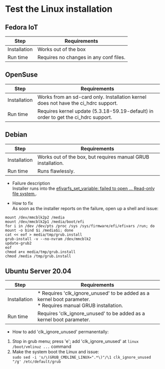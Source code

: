 # Test the Linux installation
## Fedora IoT

Step|Requirements
---|---
Installation | Works out of the box
Run time | Requires no changes in any conf files.

## OpenSuse

Step|Requirements
---|---
Installation | Works from an sd-card only. Installation kernel does not have the ci_hdrc support.
Run time | Requires kernel update (5.3.18-59.19-default) in order to get the ci_hdrc support.

## Debian

Step|Requirements
---|---
Installation | Works out of the box, but requires manual GRUB installation.
Run time | Runs flawlessly.

* Failure description<br>
Installer runs into the [efivarfs_set_variable: failed to open ... Read-only file system.](https://wiki.debian.org/UEFI#grub-install_unable_to_set_up_boot_variables).

* How to fix<br>
As soon as the installer reports on the failure, open up a shell and issue:
```
mount /dev/mmcblk2p2 /media
mount /dev/mmcblk2p1 /media/boot/efi
for i in /dev /dev/pts /proc /sys /sys/firmware/efi/efivars /run; do mount -o bind $i /media$i; done
cat << eof > media/tmp/grub.install
grub-install -v --no-nvram /dev/mmcblk2
update-grub2
eof
chmod a+x media/tmp/grub.install
chmod /media /tmp/grub.install
```

## Ubuntu Server 20.04
Step|Requirements
---|---
Installation | * Requires 'clk_ignore_unused' to be added as a kernel boot parameter.<br>* Requires manual GRUB installation.
Run time | Requires 'clk_ignore_unused' to be added as a kernel boot parameter.

* How to add 'clk_ignore_unused' permanentally:
1) Stop in grub menu; press 'e'; add 'clk_ignore_unused' at `linux  /boot/vmlinuz ...` command
2) Make the system boot the Linux and issue:<br>```sudo sed -i 's/\(GRUB_CMDLINE_LINUX=".*\)"/\1 clk_ignore_unused "/g' /etc/default/grub```
